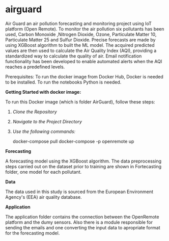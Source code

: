 # airguard
Air Guard an air pollution forecasting and monitoring project using IoT platform (Open Remote).
To monitor the air pollution six pollutants has been used, Carbon Monoxide ,Nitrogen Dioxide, 
Ozone, Particulate Matter 10, Particulate Matter 25 and Sulfur Dioxide. 
Precise forecasts are made by using XGBoost algorithm to built the ML model. The acquired predicted values are
then used to calculate the Air Quality Index (AQI), providing a standardized way to calculate
the quality of air. Email notification functionality has been developed to enable automated
alerts when the AQI reaches a predefined levels.

Prerequisites:
To run the docker image from Docker Hub, Docker is needed to be installed.
To run the notebooks Python is needed.

**Getting Started with docker image:**

To run this Docker image (which is folder AirGuard), follow these steps:

1. *Clone the Repository*
2. *Navigate to the Project Directory*
3. *Use the following commands:*
   
    docker-compose pull
    docker-compose -p openremote up

**Forecasting**

A forecasting model using the XGBoost algorithm. The data preprocessing steps carried out on the dataset prior to 
training are shown in Fortecasting folder, one model for each pollutant.

**Data**


The data used in this study is sourced from the European Environment Agency's (EEA) air quality database.

**Application**

The application folder contains the connection between the OpenRemote platform and the dumy sensors. Also there is a module responsible for sending the emails and one converting the input data to apropriate format for the forecasting model.

